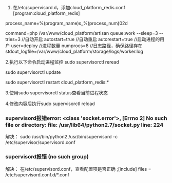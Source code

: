 1. 在/etc/supervisord.d，添加cloud_platform_redis.conf
[program:cloud_platform_redis]

process_name=%(program_name)s_%(process_num)02d

command=php /var/www/cloud_platform/artisan queue:work --sleep=3 --tries=3
//自动开启 
autostart=true
//自动重启
autorestart=true
//启动进程的用户
user=deploy
//进程数量
numprocs=8
//日志路径，确保路径存在
stdout_logfile=/var/www/cloud_platform/storage/logs/worker.log

2.执行以下命令启动进程监控
sudo supervisorctl reread

sudo supervisorctl update

sudo supervisorctl restart cloud_platform_redis:*

3.使用sudo supervisorctl status查看当前进程状态

4.修改内容后执行sudo supervisorctl reload 


### supervisord报错error: <class 'socket.error'>, [Errno 2] No such file or directory: file: /usr/lib64/python2.7/socket.py line: 224
解决：
sudo /usr/bin/python2 /usr/bin/supervisord -c /etc/supervisor/supervisord.conf

### supervisord报错 (no such group)
解决：
在/etc/supervisord.conf，查看配置项是否正确
;[include]
files = /etc/supervisord.conf.d/*.conf

